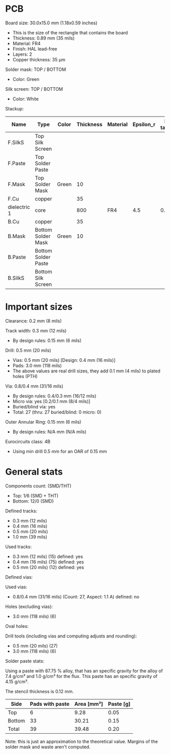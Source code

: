 # PCB

Board size: 30.0x15.0 mm (1.18x0.59 inches)

- This is the size of the rectangle that contains the board
- Thickness: 0.89 mm (35 mils)
- Material: FR4
- Finish: HAL lead-free
- Layers: 2
- Copper thickness: 35 µm

Solder mask: TOP / BOTTOM

- Color: Green

Silk screen: TOP / BOTTOM

- Color: White


Stackup:

| Name                 | Type                 | Color            | Thickness | Material        | Epsilon_r | Loss tangent |
|----------------------|----------------------|------------------|-----------|-----------------|-----------|--------------|
| F.SilkS              | Top Silk Screen      |                  |           |                 |           |              |
| F.Paste              | Top Solder Paste     |                  |           |                 |           |              |
| F.Mask               | Top Solder Mask      | Green            |        10 |                 |           |              |
| F.Cu                 | copper               |                  |        35 |                 |           |              |
| dielectric 1         | core                 |                  |       800 | FR4             |       4.5 |        0.020 |
| B.Cu                 | copper               |                  |        35 |                 |           |              |
| B.Mask               | Bottom Solder Mask   | Green            |        10 |                 |           |              |
| B.Paste              | Bottom Solder Paste  |                  |           |                 |           |              |
| B.SilkS              | Bottom Silk Screen   |                  |           |                 |           |              |

# Important sizes

Clearance: 0.2 mm (8 mils)

Track width: 0.3 mm (12 mils)

- By design rules: 0.15 mm (6 mils)

Drill: 0.5 mm (20 mils)

- Vias: 0.5 mm (20 mils) [Design: 0.4 mm (16 mils)]
- Pads: 3.0 mm (118 mils)
- The above values are real drill sizes, they add 0.1 mm (4 mils) to plated holes (PTH)

Via: 0.8/0.4 mm (31/16 mils)

- By design rules: 0.4/0.3 mm (16/12 mils)
- Micro via: yes [0.2/0.1 mm (8/4 mils)]
- Buried/blind via: yes
- Total: 27 (thru: 27 buried/blind: 0 micro: 0)

Outer Annular Ring: 0.15 mm (6 mils)

- By design rules: N/A mm (N/A mils)

Eurocircuits class: 4B
- Using min drill 0.5 mm for an OAR of 0.15 mm


# General stats

Components count: (SMD/THT)

- Top: 1/6 (SMD + THT)
- Bottom: 12/0 (SMD)

Defined tracks:

- 0.3 mm (12 mils)
- 0.4 mm (16 mils)
- 0.5 mm (20 mils)
- 1.0 mm (39 mils)

Used tracks:

- 0.3 mm (12 mils) (15) defined: yes
- 0.4 mm (16 mils) (75) defined: yes
- 0.5 mm (20 mils) (12) defined: yes

Defined vias:


Used vias:

- 0.8/0.4 mm (31/16 mils) (Count: 27, Aspect: 1.1 A) defined: no

Holes (excluding vias):

- 3.0 mm (118 mils) (6)

Oval holes:


Drill tools (including vias and computing adjusts and rounding):

- 0.5 mm (20 mils) (27)
- 3.0 mm (118 mils) (6)

Solder paste stats:

Using a paste with 87.75 % alloy, that has an specific gravity for the alloy of 7.4 g/cm³
and 1.0 g/cm³ for the flux. This paste has an specific gravity of  4.15 g/cm³.

The stencil thickness is  0.12 mm.

| Side   | Pads with paste | Area [mm²] | Paste [g] |
|--------|-----------------|------------|-----------|
| Top    |               6 |       9.28 |      0.05 |
| Bottom |              33 |      30.21 |      0.15 |
| Total  |              39 |      39.48 |      0.20 |

Note: this is just an approximation to the theoretical value. Margins of the solder mask and waste aren't computed.



